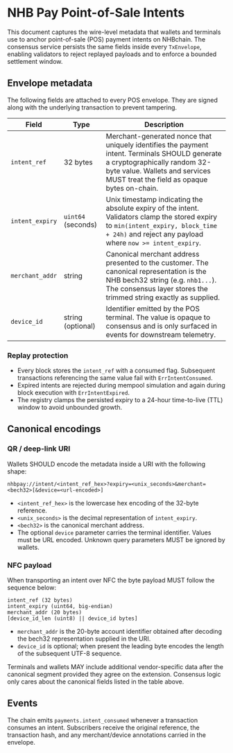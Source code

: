 # NHB Pay Point-of-Sale Intents

This document captures the wire-level metadata that wallets and terminals use to
anchor point-of-sale (POS) payment intents on NHBchain. The consensus service
persists the same fields inside every `TxEnvelope`, enabling validators to
reject replayed payloads and to enforce a bounded settlement window.

## Envelope metadata

The following fields are attached to every POS envelope. They are signed along
with the underlying transaction to prevent tampering.

| Field | Type | Description |
| ----- | ---- | ----------- |
| `intent_ref` | 32&nbsp;bytes | Merchant-generated nonce that uniquely identifies the payment intent. Terminals SHOULD generate a cryptographically random 32-byte value. Wallets and services MUST treat the field as opaque bytes on-chain. |
| `intent_expiry` | `uint64` (seconds) | Unix timestamp indicating the absolute expiry of the intent. Validators clamp the stored expiry to `min(intent_expiry, block_time + 24h)` and reject any payload where `now >= intent_expiry`. |
| `merchant_addr` | string | Canonical merchant address presented to the customer. The canonical representation is the NHB bech32 string (e.g. `nhb1...`). The consensus layer stores the trimmed string exactly as supplied. |
| `device_id` | string (optional) | Identifier emitted by the POS terminal. The value is opaque to consensus and is only surfaced in events for downstream telemetry. |

### Replay protection

* Every block stores the `intent_ref` with a consumed flag. Subsequent
  transactions referencing the same value fail with `ErrIntentConsumed`.
* Expired intents are rejected during mempool simulation and again during
  block execution with `ErrIntentExpired`.
* The registry clamps the persisted expiry to a 24-hour time-to-live (TTL)
  window to avoid unbounded growth.

## Canonical encodings

### QR / deep-link URI

Wallets SHOULD encode the metadata inside a URI with the following shape:

```
nhbpay://intent/<intent_ref_hex>?expiry=<unix_seconds>&merchant=<bech32>[&device=<url-encoded>]
```

* `<intent_ref_hex>` is the lowercase hex encoding of the 32-byte reference.
* `<unix_seconds>` is the decimal representation of `intent_expiry`.
* `<bech32>` is the canonical merchant address.
* The optional `device` parameter carries the terminal identifier. Values must
  be URL encoded. Unknown query parameters MUST be ignored by wallets.

### NFC payload

When transporting an intent over NFC the byte payload MUST follow the sequence
below:

```
intent_ref (32 bytes)
intent_expiry (uint64, big-endian)
merchant_addr (20 bytes)
[device_id_len (uint8) || device_id bytes]
```

* `merchant_addr` is the 20-byte account identifier obtained after decoding the
  bech32 representation supplied in the URI.
* `device_id` is optional; when present the leading byte encodes the length of
  the subsequent UTF-8 sequence.

Terminals and wallets MAY include additional vendor-specific data after the
canonical segment provided they agree on the extension. Consensus logic only
cares about the canonical fields listed in the table above.

## Events

The chain emits `payments.intent_consumed` whenever a transaction consumes an
intent. Subscribers receive the original reference, the transaction hash, and
any merchant/device annotations carried in the envelope.
